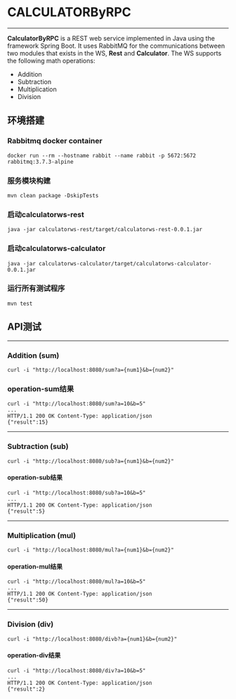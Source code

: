 # CALCULATORByRPC
---
**CalculatorByRPC** is a REST web service implemented in Java using the framework Spring Boot. 
It uses RabbitMQ for the communications between two modules that exists in the WS, **Rest** and **Calculator**. The WS supports the following math operations:  
- Addition
- Subtraction
- Multiplication
- Division

## 环境搭建

### Rabbitmq docker container
```
docker run --rm --hostname rabbit --name rabbit -p 5672:5672 rabbitmq:3.7.3-alpine
```

### 服务模块构建
```
mvn clean package -DskipTests
```

### 启动calculatorws-rest
```
java -jar calculatorws-rest/target/calculatorws-rest-0.0.1.jar
```

### 启动calculatorws-calculator
```
java -jar calculatorws-calculator/target/calculatorws-calculator-0.0.1.jar
```

### 运行所有测试程序
```
mvn test
```

## API测试
---

### Addition (sum)
```
curl -i "http://localhost:8080/sum?a={num1}&b={num2}"
```
### operation-sum结果
```
curl -i "http://localhost:8080/sum?a=10&b=5"
...
HTTP/1.1 200 OK Content-Type: application/json
{"result":15}
```
---

### Subtraction (sub)
```
curl -i "http://localhost:8080/sub?a={num1}&b={num2}"
```
#### operation-sub结果
```
curl -i "http://localhost:8080/sub?a=10&b=5"
...
HTTP/1.1 200 OK Content-Type: application/json
{"result":5}
```
---

### Multiplication (mul)
```
curl -i "http://localhost:8080/mul?a={num1}&b={num2}"
```
#### operation-mul结果
```
curl -i "http://localhost:8080/mul?a=10&b=5"
...
HTTP/1.1 200 OK Content-Type: application/json
{"result":50}
```
---

### Division (div)
```
curl -i "http://localhost:8080/divb?a={num1}&b={num2}"
```
#### operation-div结果
```
curl -i "http://localhost:8080/div?a=10&b=5"
...
HTTP/1.1 200 OK Content-Type: application/json
{"result":2}
```